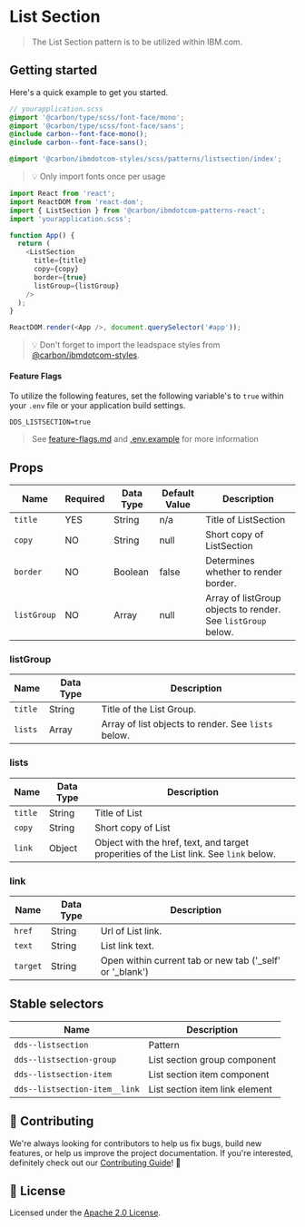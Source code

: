 # List Section

> The List Section pattern is to be utilized within IBM.com.

## Getting started

Here's a quick example to get you started.

```scss
// yourapplication.scss
@import '@carbon/type/scss/font-face/mono';
@import '@carbon/type/scss/font-face/sans';
@include carbon--font-face-mono();
@include carbon--font-face-sans();

@import '@carbon/ibmdotcom-styles/scss/patterns/listsection/index';
```

> 💡 Only import fonts once per usage

```javascript
import React from 'react';
import ReactDOM from 'react-dom';
import { ListSection } from '@carbon/ibmdotcom-patterns-react';
import 'yourapplication.scss';

function App() {
  return (
    <ListSection
      title={title}
      copy={copy}
      border={true}
      listGroup={listGroup}
    />
  );
}

ReactDOM.render(<App />, document.querySelector('#app'));
```

> 💡 Don't forget to import the leadspace styles from
> [@carbon/ibmdotcom-styles](https://github.com/carbon-design-system/ibm-dotcom-library/blob/master/packages/styles).

#### Feature Flags

To utilize the following features, set the following variable's to `true` within
your `.env` file or your application build settings.

```
DDS_LISTSECTION=true
```

> See
> [feature-flags.md](https://github.com/carbon-design-system/ibm-dotcom-library/blob/master/packages/patterns-react/docs/feature-flags.md)
> and
> [.env.example](https://github.com/carbon-design-system/ibm-dotcom-library/blob/master/packages/patterns-react/.env.example)
> for more information

## Props

| Name        | Required | Data Type | Default Value | Description                                                  |
| ----------- | -------- | --------- | ------------- | ------------------------------------------------------------ |
| `title`     | YES      | String    | n/a           | Title of ListSection                                         |
| `copy`      | NO       | String    | null          | Short copy of ListSection                                    |
| `border`    | NO       | Boolean   | false         | Determines whether to render border.                         |
| `listGroup` | NO       | Array     | null          | Array of listGroup objects to render. See `listGroup` below. |

### listGroup

| Name    | Data Type | Description                                         |
| ------- | --------- | --------------------------------------------------- |
| `title` | String    | Title of the List Group.                            |
| `lists` | Array     | Array of list objects to render. See `lists` below. |

### lists

| Name    | Data Type | Description                                                                            |
| ------- | --------- | -------------------------------------------------------------------------------------- |
| `title` | String    | Title of List                                                                          |
| `copy`  | String    | Short copy of List                                                                     |
| `link`  | Object    | Object with the href, text, and target properities of the List link. See `link` below. |

### link

| Name     | Data Type | Description                                                |
| -------- | --------- | ---------------------------------------------------------- |
| `href`   | String    | Url of List link.                                          |
| `text`   | String    | List link text.                                            |
| `target` | String    | Open within current tab or new tab ('\_self' or '\_blank') |

## Stable selectors

| Name                          | Description                    |
| ----------------------------- | ------------------------------ |
| `dds--listsection`            | Pattern                        |
| `dds--listsection-group`      | List section group component   |
| `dds--listsection-item`       | List section item component    |
| `dds--listsection-item__link` | List section item link element |

## 🙌 Contributing

We're always looking for contributors to help us fix bugs, build new features,
or help us improve the project documentation. If you're interested, definitely
check out our
[Contributing Guide](https://github.com/carbon-design-system/ibm-dotcom-library/blob/master/.github/CONTRIBUTING.md)!
👀

## 📝 License

Licensed under the
[Apache 2.0 License](https://github.com/carbon-design-system/ibm-dotcom-library/blob/master/LICENSE).

